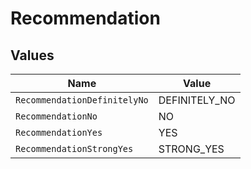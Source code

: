 # Recommendation


## Values

| Name                         | Value                        |
| ---------------------------- | ---------------------------- |
| `RecommendationDefinitelyNo` | DEFINITELY_NO                |
| `RecommendationNo`           | NO                           |
| `RecommendationYes`          | YES                          |
| `RecommendationStrongYes`    | STRONG_YES                   |